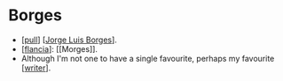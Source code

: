 # Borges

- [[pull]] [[Jorge Luis Borges]].
- [[flancia]]: [[Morges]].
- Although I'm not one to have a single favourite, perhaps my favourite [[writer]].


[//begin]: # "Autogenerated link references for markdown compatibility"
[pull]: pull "Pull"
[Jorge Luis Borges]: jorge-luis-borges "Jorge Luis Borges"
[flancia]: flancia "Flancia"
[writer]: writer "Writer"
[//end]: # "Autogenerated link references"